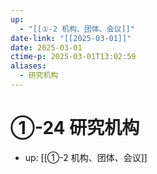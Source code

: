 ```yaml
---
up:
  - "[[①-2 机构、团体、会议]]"
date-link: "[[2025-03-01]]"
date: 2025-03-01
ctime-p: 2025-03-01T13:02:59
aliases:
  - 研究机构
---
```


# ①-24 研究机构

- up: [[①-2 机构、团体、会议]]
